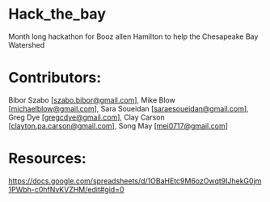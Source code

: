 # Hack_the_bay
Month long hackathon for Booz allen Hamilton to help the Chesapeake Bay Watershed

# Contributors:

Bibor Szabo [szabo.bibor@gmail.com],
Mike Blow [michaelblow@gmail.com],
Sara Soueidan [saraesoueidan@gmail.com],
Greg Dye [gregcdye@gmail.com],
Clay Carson [clayton.pa.carson@gmail.com],
Song May [mei0717@gmail.com]


# Resources:
https://docs.google.com/spreadsheets/d/1OBaHEtc9M6ozOwqt9IJhekG0jm1PWbh-c0hfNvKVZHM/edit#gid=0





